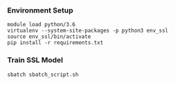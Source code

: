 ### Environment Setup
```
module load python/3.6
virtualenv --system-site-packages -p python3 env_ssl
source env_ssl/bin/activate
pip install -r requirements.txt
```

### Train SSL Model
```
sbatch sbatch_script.sh 
```
